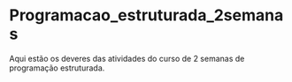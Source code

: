# Programacao_estruturada_2semanas
 Aqui estão os deveres das atividades do curso de 2 semanas de programação estruturada.
